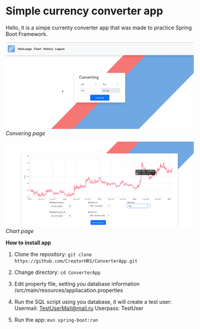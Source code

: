 # Simple currency converter app

Hello, it is a simpe currenty converter app that was made to practice Spring Boot Framework.

![](/docs/screenshots/Screenshot_20210228_132811.png)
*Convering page*

![](/docs/screenshots/Screenshot_20210228_134025.png)
*Chart page*

**How to install app**

1. Clone the repository: 
	`git clone https://github.com/CreatorHRS/ConverterApp.git`

2. Change directory:
	`cd ConverterApp`
	
3. Edit property file, setting you database information /src/main/resources/appliacation.properties

4. Run the SQL script using you database,
	it will create a test user:
	Usermail: TestUserMail@mail.ru
	Userpass: TestUser
	
5. Run the app: 
	`mvn spring-boot:run`

